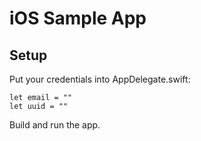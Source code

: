 # iOS Sample App

## Setup
Put your credentials into AppDelegate.swift:
```
let email = ""
let uuid = ""
```

Build and run the app.
